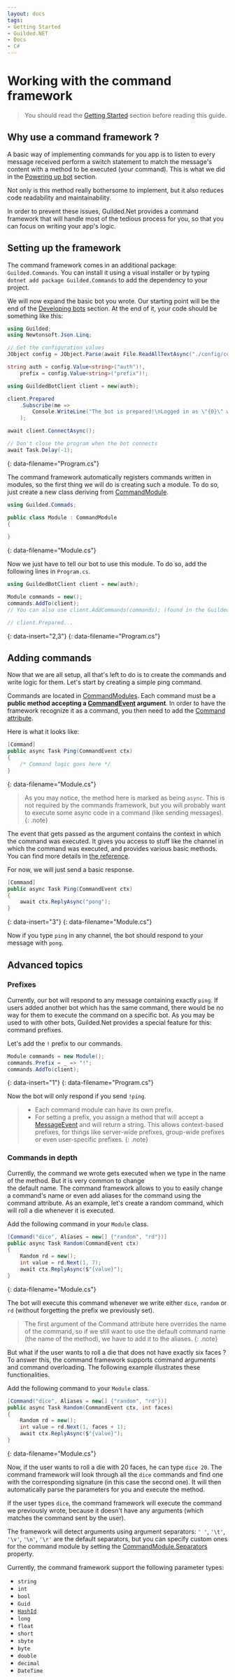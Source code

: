 ```yaml
---
layout: docs
tags:
- Getting Started
- Guilded.NET
- Docs
- C#
---
```


# Working with the command framework

> You should read the [Getting Started](./develop-bot) section before reading this guide.

## Why use a command framework ?

A basic way of implementing commands for you app is to listen to every message received perform a switch statement to
match the message's content with a method to be executed (your command). This is what we did in the
[Powering up bot](./powering-bot) section.

Not only is this method really bothersome to
implement, but it also reduces code readability and maintainability.

In order to prevent these issues, Guilded.Net provides a command framework that will handle most of the tedious process
for you, so that you can focus on writing your app's logic.

## Setting up the framework

The command framework comes in an additional package: `Guilded.Commands`. You can install it using a visual installer or
by typing `dotnet add package Guilded.Commands` to add the dependency to your project.

We will now expand the basic bot you wrote. Our starting point will be the end of the [Developing bots](./develop-bot)
section. At the end of it, your code should be something like this:

```csharp
using Guilded;
using Newtonsoft.Json.Linq;

// Get the configuration values
JObject config = JObject.Parse(await File.ReadAllTextAsync("./config/config.json"));

string auth = config.Value<string>("auth")!, 
    prefix = config.Value<string>("prefix")!;

using GuildedBotClient client = new(auth);

client.Prepared
    .Subscribe(me =>
        Console.WriteLine("The bot is prepared!\nLogged in as \"{0}\" with the ID \"{1}\"", me.Name, me.Id)
    );

await client.ConnectAsync();

// Don't close the program when the bot connects
await Task.Delay(-1);
```
{: data-filename="Program.cs"}

The command framework automatically registers commands written in modules, so the first thing we will do is creating
such a module. To do so, just create a new class deriving from [CommandModule](/references/CommandModule).

```csharp
using Guilded.Commads;

public class Module : CommandModule 
{
    
}
```
{: data-filename="Module.cs"}

Now we just have to tell our bot to use this module. To do so, add the following lines in `Program.cs`.

```csharp
using GuildedBotClient client = new(auth); 

Module commands = new();
commands.AddTo(client);
// You can also use client.AddCommands(commands); (found in the Guilded.Commands namespace)

// client.Prepared...
```
{: data-insert="2,3"}
{: data-filename="Program.cs"}

## Adding commands

Now that we are all setup, all that's left to do is to create the commands and write logic for them.
Let's start by creating a simple ping command.

Commands are located in [CommandModules](/references/CommandModule). Each command must be a **public method 
accepting a [CommandEvent](/references/CommandEvent) argument**. In order to have the framework recognize it as a
command, you then need to add the [Command attribute](/references/CommandAttribute). 

Here is what it looks like:

```csharp
[Command]
public async Task Ping(CommandEvent ctx)
{
    /* Command logic goes here */
}
```
{: data-filename="Module.cs"}

> As you may notice, the method here is marked as being `async`. This is not required by the commands framework, but 
> you will probably want to execute some async code in a command (like sending messages).
{: .note}

The event that gets passed as the argument contains the context in which the command was executed. It gives you access 
to stuff like the channel in which the command was executed, and provides various basic methods. You can find more 
details in [the reference](/references/CommandAttribute).

For now, we will just send a basic response.

```csharp
[Command]
public async Task Ping(CommandEvent ctx)
{
    await ctx.ReplyAsync("pong");
}
```
{: data-insert="3"}
{: data-filename="Module.cs"}

Now if you type `ping` in any channel, the bot should respond to your message with `pong`.

## Advanced topics

### Prefixes

Currently, our bot will respond to any message containing exactly `ping`. If users added another bot which has the same
command, there would be no way for them to execute the command on a specific bot. As you may be used to with other bots,
Guilded.Net provides a special feature for this: command prefixes.

Let's add the `!` prefix to our commands.

```csharp
Module commands = new Module();
commands.Prefix = _ => "!";
commands.AddTo(client);
```
{: data-insert="1"}
{: data-filename="Program.cs"}

Now the bot will only respond if you send `!ping`.

> - Each command module can have its own prefix.
> - For setting a prefix, you assign a method that will accept a [MessageEvent](/references/MessageEvent) and will 
>   return a string. This allows context-based prefixes, for things like server-wide prefixes, group-wide prefixes or 
>   even user-specific prefixes.
{: .note}

### Commands in depth

Currently, the command we wrote gets executed when we type in the name of the method. But it is very common to change  
the default name. The command framework allows to you to easily change a command's name or even add aliases for the 
command using the command attribute. As an example, let's create a random command, which will roll a die whenever it is 
executed.

Add the following command in your `Module` class.
```csharp
[Command("dice", Aliases = new[] {"random", "rd"})]
public async Task Random(CommandEvent ctx)
{
    Random rd = new();
    int value = rd.Next(1, 7);
    await ctx.ReplyAsync($"{value}");
}
```
{: data-filename="Module.cs"}

The bot will execute this command whenever we write either `dice`, `random` or `rd` (without forgetting the prefix we 
previously set).

> The first argument of the Command attribute here overrides the name of the command, so if we still want to use the 
> default command name (the name of the method), we have to add it to the aliases.
{: .note}
 
But what if the user wants to roll a die that does not have exactly six faces ? To answer this, the command framework 
supports command arguments and command overloading. The following example illustrates these functionalities.

Add the following command to your `Module` class.
```csharp
[Command("dice", Aliases = new[] {"random", "rd"})]
public async Task Random(CommandEvent ctx, int faces)
{
    Random rd = new();
    int value = rd.Next(1, faces + 1);
    await ctx.ReplyAsync($"{value}");
}
```
{: data-filename="Module.cs"}

Now, if the user wants to roll a die with 20 faces, he can type `dice 20`. The command framework will look through all
the `dice` commands and find one with the corresponding signature (in this case the second one). It will then 
automatically parse the parameters for you and execute the method.

If the user types `dice`, the command framework will execute the command we previously wrote, because it doesn't have 
any arguments (which matches the command sent by the user).

The framework will detect arguments using argument separators: `' '`, `'\t'`, `'\v'`, `'\n'`, `'\r'` are the default 
separators, but you can specify custom ones for the command module by setting the 
[CommandModule.Separators](/references/CommandModule.Separators) property.

Currently, the command framework support the following parameter types:
- `string`
- `int`
- `bool`
- `Guid`
- [`HashId`](/references/HashId)
- `long`
- `float`
- `short`
- `sbyte`
- `byte`
- `double`
- `decimal`
- `DateTime`
